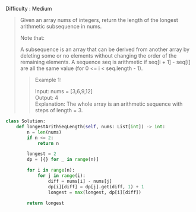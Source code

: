 Difficulty : Medium 

>Given an array nums of integers, return the length of the longest arithmetic subsequence in nums.
>
>Note that:
>
>A subsequence is an array that can be derived from another array by deleting some or no elements without changing the order of the remaining elements.
>A sequence seq is arithmetic if seq[i + 1] - seq[i] are all the same value (for 0 <= i < seq.length - 1).
>
>>Example 1:  
>>
>>Input: nums = [3,6,9,12]  
>>Output: 4  
>>Explanation:  The whole array is an arithmetic sequence with steps of length = 3.



```python
class Solution:
    def longestArithSeqLength(self, nums: List[int]) -> int:
        n = len(nums)
        if n <= 2:
            return n

        longest = 2
        dp = [{} for _ in range(n)]

        for i in range(n):
            for j in range(i):
                diff = nums[i] - nums[j]
                dp[i][diff] = dp[j].get(diff, 1) + 1
                longest = max(longest, dp[i][diff])

        return longest
```        

